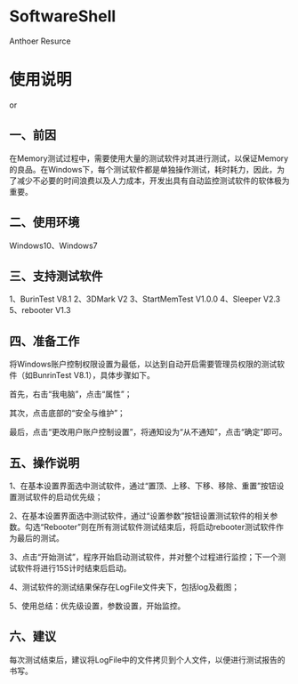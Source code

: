 # SoftwareShell
Anthoer Resurce
# 使用说明
or
## 一、前因

在Memory测试过程中，需要使用大量的测试软件对其进行测试，以保证Memory的良品。在Windows下，每个测试软件都是单独操作测试，耗时耗力，因此，为了减少不必要的时间浪费以及人力成本，开发出具有自动监控测试软件的软体极为重要。
## 二、使用环境

Windows10、Windows7
## 三、支持测试软件
1、BurinTest V8.1
2、3DMark V2
3、StartMemTest  V1.0.0
4、Sleeper V2.3
5、rebooter V1.3
## 四、准备工作
将Windows账户控制权限设置为最低，以达到自动开启需要管理员权限的测试软件（如BunrinTest V8.1），具体步骤如下。

首先，右击“我电脑”，点击“属性”；

其次，点击底部的“安全与维护”；

最后，点击“更改用户账户控制设置”，将通知设为“从不通知”，点击“确定”即可。
## 五、操作说明
1、在基本设置界面选中测试软件，通过“置顶、上移、下移、移除、重置”按钮设置测试软件的启动优先级；

2、在基本设置界面选中测试软件，通过“设置参数”按钮设置测试软件的相关参数。勾选“Rebooter”则在所有测试软件测试结束后，将启动rebooter测试软件作为最后的测试。

3、点击“开始测试”，程序开始启动测试软件，并对整个过程进行监控；下一个测试软件将进行15S计时结束后启动。

4、测试软件的测试结果保存在LogFile文件夹下，包括log及截图；

5、使用总结：优先级设置，参数设置，开始监控。
## 六、建议
每次测试结束后，建议将LogFile中的文件拷贝到个人文件，以便进行测试报告的书写。
